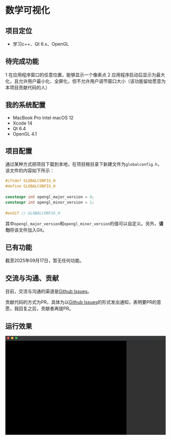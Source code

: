 # 数学可视化

## 项目定位

- 学习c++、Qt 6.x、OpenGL

## 待完成功能

1 在应用程序窗口的任意位置，能够显示一个像素点
2 应用程序启动后显示为最大化，且允许用户最小化、全屏化，但不允许用户调节窗口大小（该功能留给愿意为本项目贡献代码的人）

## 我的系统配置

- MacBook Pro Intel macOS 12
- Xcode 14
- Qt 6.4
- OpenGL 4.1

## 项目配置

通过某种方式把项目下载到本地，在项目根目录下新建文件为`globalconfig.h`，该文件的内容如下所示：

```cpp
#ifndef GLOBALCONFIG_H
#define GLOBALCONFIG_H

constexpr int opengl_major_version = 4;
constexpr int opengl_minor_version = 1;

#endif // GLOBALCONFIG_H

```

其中`opengl_major_version`和`opengl_minor_version`的值可以自定义。另外，**请勿**将该文件加入Git。

## 已有功能

截至2025年09月17日，暂无任何功能。

## 交流与沟通、贡献

目前，交流与沟通的渠道是[Github Issues](https://github.com/huayicheng2015/MathematicalVisualization/issues)。

贡献代码的方式为PR，具体为以[Github Issues](https://github.com/huayicheng2015/MathematicalVisualization/issues)的形式发出通知，表明要PR的意愿，我回复之后，贡献者再提PR。

## 运行效果

![运行效果图](https://github.com/huayicheng2015/MathematicalVisualization/blob/master/%E8%BF%90%E8%A1%8C%E6%95%88%E6%9E%9C%E5%9B%BE/%E6%88%AA%E5%B1%8F2025-09-17%2019.10.32.png)